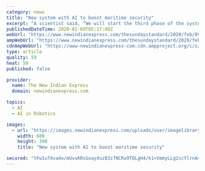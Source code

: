 ```yaml
---
category: news
title: "New system with AI to boost maritime security"
excerpt: "A scientist said, “We will start the third phase of the system in December this year which will be able to sieve out the data of the movement of warships, submarines and aircraft of more than 20 years. Third phase, planned between 2020 and 2024, will have integrated Artificial Intelligence ... Intelligence and Robotics (CAIR) functioning ..."
publishedDateTime: 2020-02-09T05:17:00Z
webUrl: "https://www.newindianexpress.com/thesundaystandard/2020/feb/09/new-system-with-ai-to-boost-maritime-security-2100873.html"
ampWebUrl: "https://www.newindianexpress.com/thesundaystandard/2020/feb/09/new-system-with-ai-to-boost-maritime-security-2100873.amp"
cdnAmpWebUrl: "https://www-newindianexpress-com.cdn.ampproject.org/c/s/www.newindianexpress.com/thesundaystandard/2020/feb/09/new-system-with-ai-to-boost-maritime-security-2100873.amp"
type: article
quality: 59
heat: 59
published: false

provider:
  name: The New Indian Express
  domain: newindianexpress.com

topics:
  - AI
  - AI in Robotics

images:
  - url: "https://images.newindianexpress.com/uploads/user/imagelibrary/2020/2/9/w600X390/New_system.jpg"
    width: 600
    height: 390
    title: "New system with AI to boost maritime security"

secured: "tFw1uT4va4e/mUvuKRsGxayduzB3z7NCRa9TQLgH4/k1+VmmyLLg2scYlrnA4/cCAfir6U8/09A4PoVXL49c2xN9oUPRadxIxxv7psoM6dt5Ptd3zdxtL5SljfokKJfr+R4RxCKdYBOeRt1yGKAokc2LkrLjBFWpzNzrugD8QJOJhFT0asFh05GbG0XnyLO0Wzs51tW2+mILfMxgPM9ZailONtKPMJEn51iUtzN/rZuw/C/J0xR5EO/OQdycI4cpJvjdsGiTi/5bxR6pV4wYqYLngk5P2JeP5T1MU0bhrfoD5AFiXoTXKLQhxIDOyVOT;iL/ZByv77M/ZP6G9LGlmkg=="
---
```


